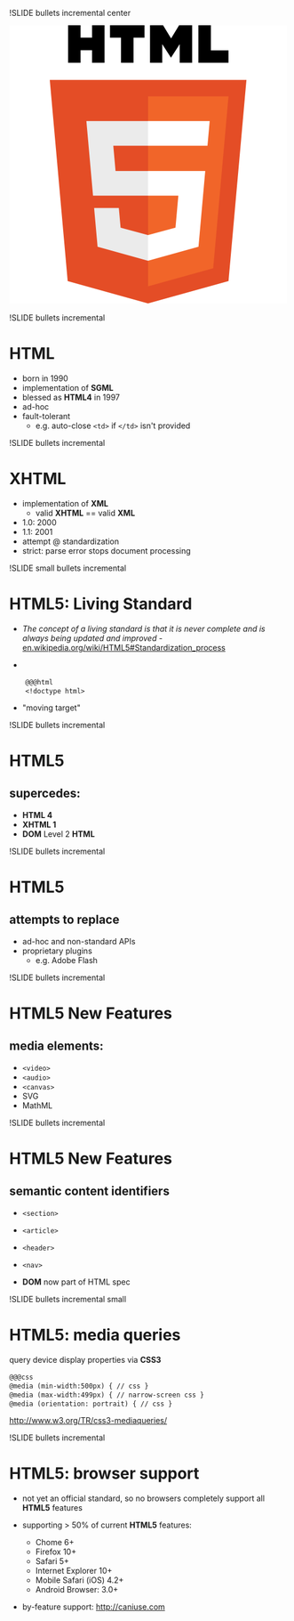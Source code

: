 !SLIDE bullets incremental center

![html5 logo](500px-HTML5-logo.svg.png)

!SLIDE bullets incremental
# HTML

- born in 1990
- implementation of **SGML**
- blessed as **HTML4** in 1997
- ad-hoc
- fault-tolerant
  - e.g. auto-close `<td>` if `</td>` isn't provided

!SLIDE bullets incremental
# XHTML

- implementation of **XML**
    - valid **XHTML** == valid **XML**
- 1.0: 2000
- 1.1: 2001
- attempt @ standardization
- strict: parse error stops document processing

!SLIDE small bullets incremental
# HTML5: Living Standard

- *The concept of a living standard is that it is never complete and is always being updated and improved* - [en.wikipedia.org/wiki/HTML5#Standardization_process](http://en.wikipedia.org/wiki/HTML5#Standardization_process)

- 

        @@@html
        <!doctype html>

- "moving target"

!SLIDE bullets incremental
# HTML5
## supercedes:

- **HTML 4**
- **XHTML 1**
- **DOM** Level 2 **HTML**

!SLIDE bullets incremental
# HTML5
## attempts to replace

- ad-hoc and non-standard APIs
- proprietary plugins
    - e.g. Adobe Flash


!SLIDE bullets incremental
# HTML5 New Features
## media elements:

- `<video>`
- `<audio>`
- `<canvas>`
- SVG
- MathML

!SLIDE bullets incremental
# HTML5 New Features
## semantic content identifiers

- `<section>`
- `<article>`
- `<header>`
- `<nav>`

- **DOM** now part of HTML spec


!SLIDE bullets incremental small
# HTML5: media queries

query device display properties via **CSS3**
    
    @@@css
    @media (min-width:500px) { // css }
    @media (max-width:499px) { // narrow-screen css }
    @media (orientation: portrait) { // css }


<http://www.w3.org/TR/css3-mediaqueries/>

!SLIDE bullets incremental
# HTML5: browser support

- not yet an official standard, so no browsers completely support all **HTML5** features

- supporting > 50% of current **HTML5** features:

    - Chome 6+
    - Firefox 10+
    - Safari 5+
    - Internet Explorer 10+
    - Mobile Safari (iOS) 4.2+
    - Android Browser: 3.0+

- by-feature support: <http://caniuse.com>


